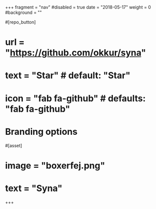 +++
fragment = "nav"
#disabled = true
date = "2018-05-17"
weight = 0
#background = ""

#[repo_button]
#  url = "https://github.com/okkur/syna"
#  text = "Star" # default: "Star"
#  icon = "fab fa-github" # defaults: "fab fa-github"

# Branding options
#[asset]
#  image = "boxerfej.png"
#  text = "Syna"
+++
